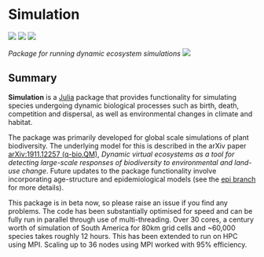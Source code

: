 # Simulation
[![][docs-dev-img]][docs-dev-url] [![][actions-img]][actions-url] [![][codecov-img]][codecov-url]

*Package for running dynamic ecosystem simulations*
![](test/examples/Simulation.gif)

## Summary

**Simulation** is a [Julia](http://www.julialang.org) package that
provides functionality for simulating species undergoing dynamic
biological processes such as birth, death, competition and dispersal, as well as
environmental changes in climate and habitat.

The package was primarily developed for global scale simulations of
plant biodiversity. The underlying model for this is described in the arXiv
paper [arXiv:1911.12257 (q-bio.QM)][paper-url],
*Dynamic virtual ecosystems as a tool for detecting large-scale
responses of biodiversity to environmental and land-use change*.
Future updates to the package functionality involve incorporating
age-structure and epidemiological models (see the [epi branch](https://github.com/boydorr/Simulation.jl/tree/epi) for more details).

This package is in beta now, so please raise an issue if you find any
problems. The code has been substantially optimised for speed and can be fully
run in parallel through use of multi-threading. Over 30 cores, a century worth of simulation of
South America for 80km grid cells and ~60,000 species takes roughly 12 hours. This has been extended to run
on HPC using MPI. Scaling up to 36 nodes using MPI worked with 95% efficiency.

[paper-url]: https://arxiv.org/abs/1911.12257
[docs-dev-img]: https://img.shields.io/badge/docs-dev-blue.svg
[docs-dev-url]: https://boydorr.github.io/Simulation.jl/dev/
[actions-img]: https://github.com/boydorr/Simulation.jl/workflows/Simulation%20testing/badge.svg
[actions-url]: https://github.com/boydorr/Simulation.jl/actions
[codecov-img]: https://codecov.io/gh/ScottishCovidResponse/Simulation.jl/branch/master/graph/badge.svg
[codecov-url]: https://codecov.io/gh/ScottishCovidResponse/Simulation.jl?branch=master
